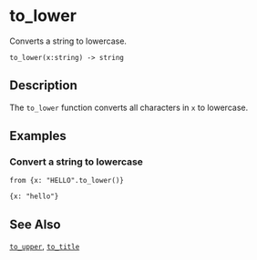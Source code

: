 # to_lower

Converts a string to lowercase.

```tql
to_lower(x:string) -> string
```

## Description

The `to_lower` function converts all characters in `x` to lowercase.

## Examples

### Convert a string to lowercase

```tql
from {x: "HELLO".to_lower()}
```

```tql
{x: "hello"}
```

## See Also

[`to_upper`](to_upper.md), [`to_title`](to_title.md)
